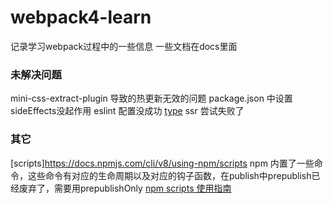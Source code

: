 # webpack4-learn
记录学习webpack过程中的一些信息
一些文档在docs里面

### 未解决问题
mini-css-extract-plugin 导致的热更新无效的问题
package.json 中设置sideEffects没起作用
eslint 配置没成功 [type](https://nodejs.org/docs/latest-v13.x/api/esm.html#esm_enabling)
ssr 尝试失败了

### 其它
[scripts]https://docs.npmjs.com/cli/v8/using-npm/scripts
npm 内置了一些命令，这些命令有对应的生命周期以及对应的钩子函数，在publish中prepublish已经废弃了，需要用prepublishOnly
[npm scripts 使用指南](https://www.ruanyifeng.com/blog/2016/10/npm_scripts.html)